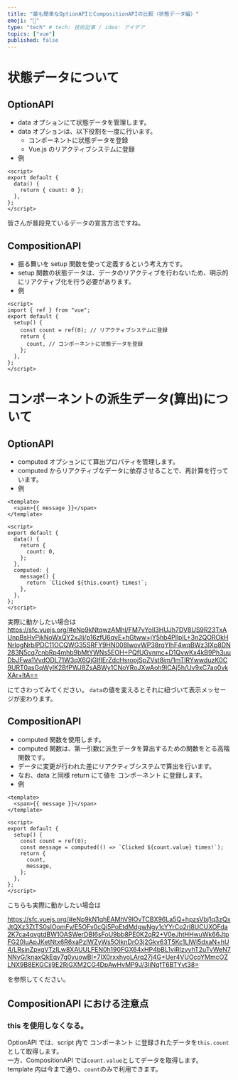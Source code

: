 ```yaml
---
title: "最も簡単なOptionAPIとCompositionAPIの比較（状態データ編）"
emoji: "📢"
type: "tech" # tech: 技術記事 / idea: アイデア
topics: ["vue"]
published: false
---
```


# 状態データについて

## OptionAPI

- data オプションにて状態データを管理します。
- data オプションは、以下役割を一度に行います。
  - コンポーネントに状態データを登録
  - Vue.js のリアクティブシステムに登録
- 例

```vue
<script>
export default {
  data() {
    return { count: 0 };
  },
};
</script>
```

皆さんが普段見ているデータの宣言方法ですね。

## CompositionAPI

- 振る舞いを setup 関数を使って定義するという考え方です。
- setup 関数の状態データは、データのリアクティブを行わないため、明示的にリアクティブ化を行う必要があります。
- 例

```vue
<script>
import { ref } from "vue";
export default {
  setup() {
    const count = ref(0); // リアクティブシステムに登録
    return {
      count, // コンポーネントに状態データを登録
    };
  },
};
</script>
```

# コンポーネントの派生データ(算出)について

## OptionAPI

- computed オプションにて算出プロパティを管理します。
- computed からリアクティブなデータに依存させることで、再計算を行っています。
- 例

```vue
<template>
  <span>{{ message }}</span>
</template>

<script>
export default {
  data() {
    return {
      count: 0,
    };
  },
  computed: {
    message() {
      return `Clicked ${this.count} times!`;
    },
  },
};
</script>
```

実際に動かしたい場合は
https://sfc.vuejs.org/#eNp9kNtqwzAMhl/FM7vYoIl3HUJh7DV8US9R23TxAUnpBsHvPjkNoWxQY2xJlj/p16zfU6qvE+hGtww+jY5hb4PllpIL+3n2QOROkHNrlogNrblPDC11OCQWG35SRFY9HN008lwovWP38rqYlhF4wqBWz3IXp8DN283N5cq7cnbRp4mhb9bMtYWNs5EOH+PQfUGvnmc+D1QvwKx4kB9Ph3uuDbJFwa1VvdODL71W3qX6QjGIfIErZdcHsropjSpZVst8im/1mTlRYwwduzK0C9URT0asGqWylK2BfPWJ8ZsABWy1CNoYRoJXwAoh9ICAj5h/Uv9xC7ao0vkXAr+ltA==

にてさわってみてください。
`data`の値を変えるとそれに紐づいて表示メッセージが変わります。

## CompositionAPI

- computed 関数を使用します。
- computed 関数は、第一引数に派生データを算出するための関数をとる高階関数です。
- データに変更が行われた差にリアクティブシステムで算出を行います。
- なお、data と同様 return にて値を コンポーネント に登録します。
- 例

```vue
<template>
  <span>{{ message }}</span>
</template>

<script>
export default {
  setup() {
    const count = ref(0);
    const message = computed(() => `Clicked ${count.value} times!`);
    return {
      count,
      message,
    };
  },
};
</script>
```

こちらも実際に動かしたい場合は

https://sfc.vuejs.org/#eNp9kN1qhEAMhV9lOvTCBX96La5Q+hpzsVbj1q3zQxJtQXz3ZtTS0sIOomFy/E5OFv0cQj5PoEtdMdgwNgy1cYYrCo2rl8UCUXOFda2K7ca4qvgtdBW1OASWerDBI6sFoU9bb8PE0K2qR2+V0eJhtHHwuWk66JtpFG20IuApJKetNtx6R6xaPzlWZyWs5OlknDrO3j2Gkv63T5Kc1LlWl5dxaN+hU4/LRsjnZpxgVTzILw8XAUULFEN0h190FGX64xHP4bBL1viRlzyyhT2uTvWeN7NNyG/knaxQkEqy7g0yuowBI+7IX0rxxhyoLArq27j4G+Uer4VUOcoYMmcOZLNX9B8EKGCjj9E2RiGXM2CG4DpAwHvMP9J/3IiNqfT6BTYvt38=

を参照してください。

## CompositionAPI における注意点

### this を使用しなくなる。

OptionAPI では、script 内で コンポーネント に登録されたデータを`this.count`として取得します。  
一方、CompositionAPI では`count.value`としてデータを取得します。  
template 内は今まで通り、`count`のみで利用できます。
